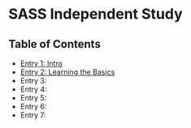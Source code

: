 # SASS Independent Study

## Table of Contents

+ [Entry 1: Intro](entries/entry01-plan.md)
+ [Entry 2: Learning the Basics](entries/entry02-plan.md)
+ Entry 3:
+ Entry 4: 
+ Entry 5:
+ Entry 6:
+ Entry 7:

